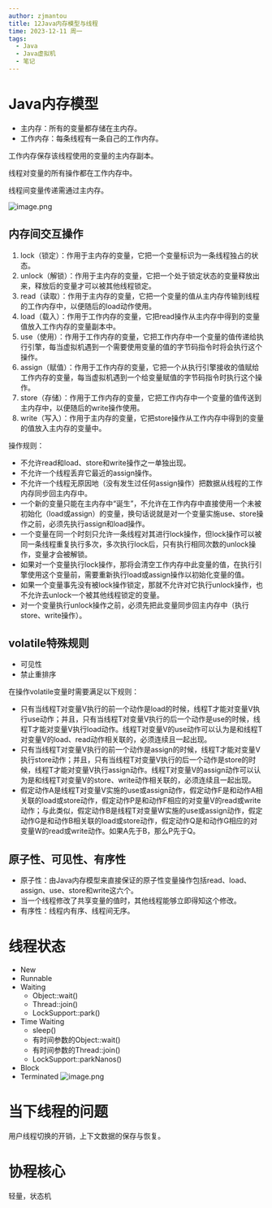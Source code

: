 ```yaml
---
author: zjmantou
title: 12Java内存模型与线程
time: 2023-12-11 周一
tags:
  - Java
  - Java虚拟机
  - 笔记
---
```

# Java内存模型

- 主内存：所有的变量都存储在主内存。
- 工作内存：每条线程有一条自己的工作内存。 

工作内存保存该线程使用的变量的主内存副本。 

线程对变量的所有操作都在工作内存中。 

线程间变量传递需通过主内存。 

![image.png](https://zjmantou-drawingbed.oss-cn-hangzhou.aliyuncs.com/picture/202312111628504.png)

## 内存间交互操作

1. lock（锁定）：作用于主内存的变量，它把一个变量标识为一条线程独占的状态。
2. unlock（解锁）：作用于主内存的变量，它把一个处于锁定状态的变量释放出来，释放后的变量才可以被其他线程锁定。
3. read（读取）：作用于主内存的变量，它把一个变量的值从主内存传输到线程的工作内存中，以便随后的load动作使用。
4. load（载入）：作用于工作内存的变量，它把read操作从主内存中得到的变量值放入工作内存的变量副本中。
5. use（使用）：作用于工作内存的变量，它把工作内存中一个变量的值传递给执行引擎，每当虚拟机遇到一个需要使用变量的值的字节码指令时将会执行这个操作。
6. assign（赋值）：作用于工作内存的变量，它把一个从执行引擎接收的值赋给工作内存的变量，每当虚拟机遇到一个给变量赋值的字节码指令时执行这个操作。
7. store（存储）：作用于工作内存的变量，它把工作内存中一个变量的值传送到主内存中，以便随后的write操作使用。
8. write（写入）：作用于主内存的变量，它把store操作从工作内存中得到的变量的值放入主内存的变量中。

操作规则：
- 不允许read和load、store和write操作之一单独出现。
- 不允许一个线程丢弃它最近的assign操作。
- 不允许一个线程无原因地（没有发生过任何assign操作）把数据从线程的工作内存同步回主内存中。
- 一个新的变量只能在主内存中“诞生”，不允许在工作内存中直接使用一个未被初始化（load或assign）的变量，换句话说就是对一个变量实施use、store操作之前，必须先执行assign和load操作。
- 一个变量在同一个时刻只允许一条线程对其进行lock操作，但lock操作可以被同一条线程重复执行多次，多次执行lock后，只有执行相同次数的unlock操作，变量才会被解锁。
- 如果对一个变量执行lock操作，那将会清空工作内存中此变量的值，在执行引擎使用这个变量前，需要重新执行load或assign操作以初始化变量的值。
- 如果一个变量事先没有被lock操作锁定，那就不允许对它执行unlock操作，也不允许去unlock一个被其他线程锁定的变量。
- 对一个变量执行unlock操作之前，必须先把此变量同步回主内存中（执行store、write操作）。

## volatile特殊规则

- 可见性
- 禁止重排序

在操作volatile变量时需要满足以下规则：
- 只有当线程T对变量V执行的前一个动作是load的时候，线程T才能对变量V执行use动作；并且，只有当线程T对变量V执行的后一个动作是use的时候，线程T才能对变量V执行load动作。线程T对变量V的use动作可以认为是和线程T对变量V的load、read动作相关联的，必须连续且一起出现。
- 只有当线程T对变量V执行的前一个动作是assign的时候，线程T才能对变量V执行store动作；并且，只有当线程T对变量V执行的后一个动作是store的时候，线程T才能对变量V执行assign动作。线程T对变量V的assign动作可以认为是和线程T对变量V的store、write动作相关联的，必须连续且一起出现。
- 假定动作A是线程T对变量V实施的use或assign动作，假定动作F是和动作A相关联的load或store动作，假定动作P是和动作F相应的对变量V的read或write动作；与此类似，假定动作B是线程T对变量W实施的use或assign动作，假定动作G是和动作B相关联的load或store动作，假定动作Q是和动作G相应的对变量W的read或write动作。如果A先于B，那么P先于Q。

## 原子性、可见性、有序性

- 原子性：由Java内存模型来直接保证的原子性变量操作包括read、load、assign、use、store和write这六个。
- 当一个线程修改了共享变量的值时，其他线程能够立即得知这个修改。
- 有序性：线程内有序、线程间无序。

# 线程状态

- New
- Runnable
- Waiting
	- Object::wait()
	- Thread::join()
	- LockSupport::park()
- Time Waiting
	- sleep()
	- 有时间参数的Object::wait()
	- 有时间参数的Thread::join()
	- LockSupport::parkNanos()
- Block
- Terminated
![image.png](https://zjmantou-drawingbed.oss-cn-hangzhou.aliyuncs.com/picture/202312111701494.png)


# 当下线程的问题

用户线程切换的开销，上下文数据的保存与恢复。

# 协程核心

轻量，状态机